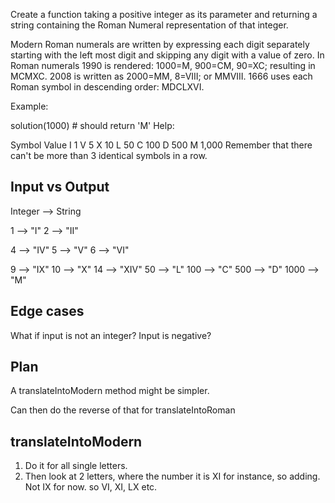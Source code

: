 Create a function taking a positive integer as its parameter and returning a string containing the Roman Numeral representation of that integer.

Modern Roman numerals are written by expressing each digit separately starting with the left most digit and skipping any digit with a value of zero. In Roman numerals 1990 is rendered: 1000=M, 900=CM, 90=XC; resulting in MCMXC. 2008 is written as 2000=MM, 8=VIII; or MMVIII. 1666 uses each Roman symbol in descending order: MDCLXVI.

Example:

solution(1000) # should return 'M'
Help:

Symbol    Value
I          1
V          5
X          10
L          50
C          100
D          500
M          1,000
Remember that there can't be more than 3 identical symbols in a row.

## Input vs Output

Integer --> String

1 --> "I"
2 --> "II"

4 --> "IV"
5 --> "V"
6 --> "VI"

9 --> "IX"
10 --> "X"
14 --> "XIV"
50 --> "L"
100 --> "C"
500 --> "D"
1000 --> "M"

## Edge cases

What if input is not an integer? 
Input is negative?

## Plan

A translateIntoModern method might be simpler.

Can then do the reverse of that for translateIntoRoman

## translateIntoModern

1. Do it for all single letters.
2. Then look at 2 letters, where the number it is XI for instance, so adding. Not IX for now. so VI, XI, LX etc.